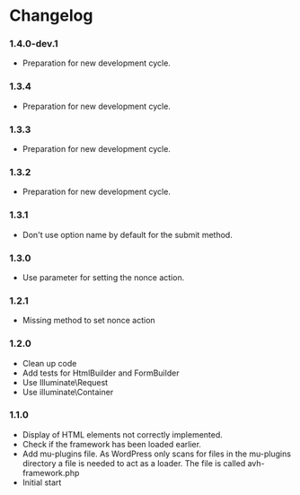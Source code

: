 # Changelog

### 1.4.0-dev.1
* Preparation for new development cycle.

### 1.3.4
* Preparation for new development cycle.

### 1.3.3
* Preparation for new development cycle.

### 1.3.2
* Preparation for new development cycle.

### 1.3.1
* Don't use option name by default for the submit method.

### 1.3.0
* Use parameter for setting the nonce action.

### 1.2.1
* Missing method to set nonce action

### 1.2.0
* Clean up code
* Add tests for HtmlBuilder and FormBuilder
* Use Illuminate\Request
* Use illuminate\Container

### 1.1.0
* Display of HTML elements not correctly implemented.
* Check if the framework has been loaded earlier.
* Add mu-plugins file.
  As WordPress only scans for files in the mu-plugins directory a file is
  needed to act as a loader. The file is called avh-framework.php
* Initial start
